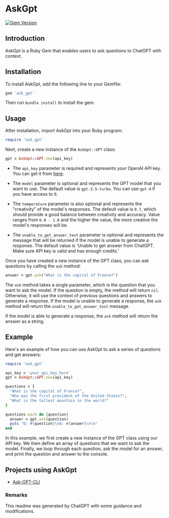 # AskGpt

[![Gem Version](https://badge.fury.io/rb/ask_gpt.svg)](https://badge.fury.io/rb/ask_gpt)

## Introduction

AskGpt is a Ruby Gem that enables users to ask questions to ChatGPT with context.

## Installation

To install AskGpt, add the following line to your Gemfile:

```ruby
gem 'ask_gpt'
```

Then run `bundle install` to install the gem.

## Usage

After installation, import AskGpt into your Ruby program:

```ruby
require 'ask_gpt'
```

Next, create a new instance of the `AskGpt::GPT` class:

```ruby
gpt = AskGpt::GPT.new(api_key)
```

- The `api_key` parameter is required and represents your OpenAI API key. You can get it from [here](https://platform.openai.com/account/api-keys).

- The `model` parameter is optional and represents the GPT model that you want to use. The default value is `gpt-3.5-turbo`. You can use `gpt-4` if you have access to it.

- The `temperature` parameter is also optional and represents the "creativity" of the model's responses. The default value is `0.7`, which should provide a good balance between creativity and accuracy. Value ranges from `0.0 - 1.0` and the higher the value, the more creative the model's responses will be.

- The `unable_to_get_answer_text` parameter is optional and represents the message that will be returned if the model is unable to generate a response. The default value is 'Unable to get answer from ChatGPT. Make sure API key is valid and has enough credits.'

Once you have created a new instance of the GPT class, you can ask questions by calling the `ask` method:

```ruby
answer = gpt.ask("What is the capital of France?")
```

The `ask` method takes a single parameter, which is the question that you want to ask the model. If the question is empty, the method will return `nil`. Otherwise, it will use the context of previous questions and answers to generate a response. If the model is unable to generate a response, the `ask` method will return the `unable_to_get_answer_text` message.

If the model is able to generate a response, the `ask` method will return the answer as a string.

## Example

Here's an example of how you can use AskGpt to ask a series of questions and get answers:

```ruby
require 'ask_gpt'

api_key = 'your_api_key_here'
gpt = AskGpt::GPT.new(api_key)

questions = [
  "What is the capital of France?",
  "Who was the first president of the United States?",
  "What is the tallest mountain in the world?"
]

questions.each do |question|
  answer = gpt.ask(question)
  puts "Q: #{question}\nA: #{answer}\n\n"
end

```

In this example, we first create a new instance of the GPT class using our API key. We then define an array of questions that we want to ask the model. Finally, we loop through each question, ask the model for an answer, and print the question and answer to the console.

## Projects using AskGpt

- [Ask-GPT-CLI](https://github.com/Nuzair46/Ask-GPT-CLI)

### Remarks

This readme was generated by ChatGPT with some guidance and modifications.
